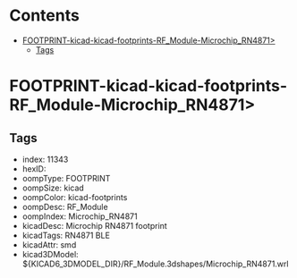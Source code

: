 



Contents
========

* [FOOTPRINT-kicad-kicad-footprints-RF_Module-Microchip_RN4871>](#footprint-kicad-kicad-footprints-rf_module-microchip_rn4871)
	* [Tags](#tags)

# FOOTPRINT-kicad-kicad-footprints-RF_Module-Microchip_RN4871>

## Tags

- index: 11343
- hexID: 
- oompType: FOOTPRINT
- oompSize: kicad
- oompColor: kicad-footprints
- oompDesc: RF_Module
- oompIndex: Microchip_RN4871
- kicadDesc: Microchip RN4871 footprint
- kicadTags: RN4871 BLE
- kicadAttr: smd
- kicad3DModel: ${KICAD6_3DMODEL_DIR}/RF_Module.3dshapes/Microchip_RN4871.wrl
